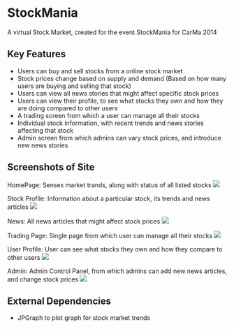 # StockMania

A virtual Stock Market, created for the event StockMania for CarMa 2014

## Key Features
- Users can buy and sell stocks from a online stock market
- Stock prices change based on supply and demand (Based on how many users are buying and selling that stock)
- Users can view all news stories that might affect specific stock prices
- Users can view their profile, to see what stocks they own and how they are doing compared to other users
- A trading screen from which a user can manage all their stocks
- Individual stock information, with recent trends and news stories affecting that stock
- Admin screen from which admins can vary stock prices, and introduce new news stories


## Screenshots of Site

HomePage: Sensex market trands, along with status of all listed stocks
![](./Screenshot/Dashboard.png)

Stock Profile: Information about a particular stock, its trends and news articles
![](./Screenshot/Stock.png)

News: All news articles that might affect stock prices
![](./Screenshot/News.png)

Trading Page: Single page from which user can manage all their stocks
![](./Screenshot/Trade.png)

User Profile: User can see what stocks they own and how they compare to other users
![](./Screenshot/Profile.png)

Admin: Admin Control Panel, from which admins can add new news articles, and change stock prices
![](./Screenshot/Dashboard.png)

## External Dependencies
- JPGraph to plot graph for stock market trends
